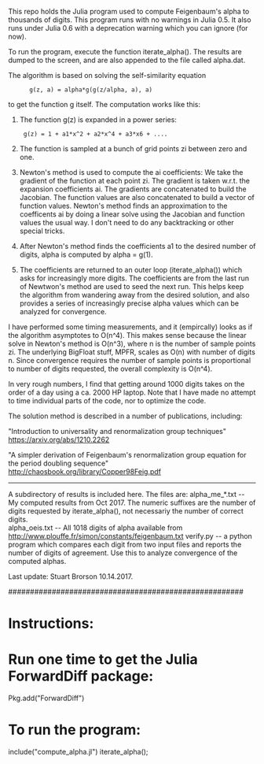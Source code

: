 This repo holds the Julia program used to compute Feigenbaum's alpha
to thousands of digits.  This program runs with no warnings in Julia
0.5.  It also runs under Julia 0.6 with a deprecation warning which
you can ignore (for now).

To run the program, execute the function
iterate_alpha().  The results are dumped to the screen, and are also
appended to the file called alpha.dat.

The algorithm is based on solving the self-similarity equation

          g(z, a) = alpha*g(g(z/alpha, a), a)

to get the function g itself.  The computation works like this:

1.  The function g(z) is expanded in a power series:

         g(z) = 1 + a1*x^2 + a2*x^4 + a3*x6 + ....

2.  The function is sampled at a bunch of grid points zi between zero
and one.  

3.  Newton's method is used to compute the ai coefficients: 
We take the gradient of the function at each point zi.  The
gradient is taken w.r.t. the expansion coefficients ai.
The gradients are concatenated to build the Jacobian.  The
function values are also concatenated to build a vector of function
values.  Newton's method finds an approximation to the coefficents ai
by doing a linear solve using the Jacobian and function values the
usual way.  I don't need to do any backtracking or other
special tricks. 

4.  After Newton's method finds the coefficients a1 to the desired
number of digits, alpha is computed by alpha = g(1).

5.  The coefficients are returned to an outer loop (iterate_alpha())
which asks for increasingly more digits.  The coefficients are from
the last run of Newtwon's method are used to seed the next run.  This
helps keep the algorithm from wandering away from the desired
solution, and also provides a series of increasingly precise alpha
values which can be analyzed for convergence.

I have performed some timing measurements, and it (empircally) looks
as if the algorithm asymptotes to O(n^4).  This makes sense because
the linear solve in Newton's method is O(n^3), where n is the number
of sample points zi.  The underlying BigFloat stuff, MPFR, scales as
O(n) with number of digits n.  Since convergence requires the number
of sample points is proportional to number of digits requested, the
overall complexity is O(n^4).  

In very rough numbers, I find that getting around 1000 digits takes on
the order of a day using a ca. 2000 HP laptop.  Note that I have made
no attempt to time individual parts of the code, nor to optimize the
code. 

The solution method is described in a number of publications,
including:

"Introduction to universality and renormalization group techniques"
https://arxiv.org/abs/1210.2262

"A simpler derivation of Feigenbaum's renormalization group equation
for the period doubling sequence"
http://chaosbook.org/library/Copper98Feig.pdf

---

A subdirectory of results is included here.  The files are:
alpha_me_*.txt -- My computed results from Oct 2017.  The numeric
                  suffixes are the number of digits requested by
		  iterate_alpha(), not necessariy the number of
		  correct digits.  
alpha_oeis.txt -- All 1018 digits of alpha available from 
                  http://www.plouffe.fr/simon/constants/feigenbaum.txt
verify.py -- a python program which compares each digit from two input
             files and reports the number of digits of agreement.  Use
	     this to analyze convergence of the computed alphas.


Last update: Stuart Brorson  10.14.2017.

######################################################
# Instructions:
# Run one time to get the Julia ForwardDiff package:
Pkg.add("ForwardDiff")


# To run the program:
include("compute_alpha.jl")
iterate_alpha();

